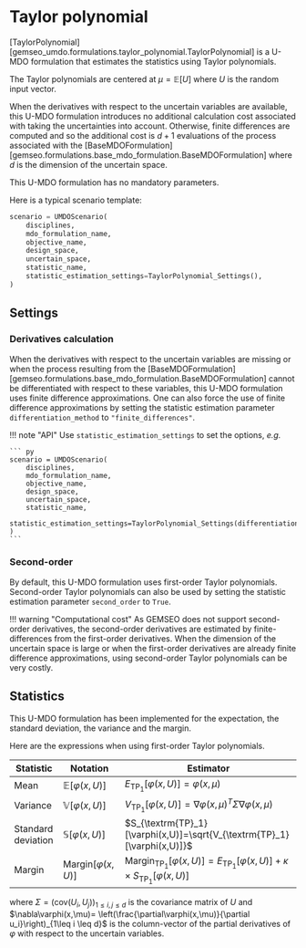 <!--
 Copyright 2021 IRT Saint Exupéry, https://www.irt-saintexupery.com

 This work is licensed under the Creative Commons Attribution-ShareAlike 4.0
 International License. To view a copy of this license, visit
 http://creativecommons.org/licenses/by-sa/4.0/ or send a letter to Creative
 Commons, PO Box 1866, Mountain View, CA 94042, USA.
-->

# Taylor polynomial

[TaylorPolynomial][gemseo_umdo.formulations.taylor_polynomial.TaylorPolynomial]
is a U-MDO formulation that estimates the statistics
using Taylor polynomials.

The Taylor polynomials are centered at $\mu=\mathbb{E}[U]$
where $U$ is the random input vector.

When the derivatives with respect to the uncertain variables are available,
this U-MDO formulation introduces no additional calculation cost
associated with taking the uncertainties into account.
Otherwise,
finite differences are computed
and so the additional cost is $d+1$ evaluations of the process
associated with the [BaseMDOFormulation][gemseo.formulations.base_mdo_formulation.BaseMDOFormulation]
where $d$ is the dimension of the uncertain space.

This U-MDO formulation has no mandatory parameters.

Here is a typical scenario template:

``` py
scenario = UMDOScenario(
    disciplines,
    mdo_formulation_name,
    objective_name,
    design_space,
    uncertain_space,
    statistic_name,
    statistic_estimation_settings=TaylorPolynomial_Settings(),
)
```

## Settings

### Derivatives calculation

When the derivatives with respect to the uncertain variables are missing
or when the process
resulting from the [BaseMDOFormulation][gemseo.formulations.base_mdo_formulation.BaseMDOFormulation]
cannot be differentiated with respect to these variables,
this U-MDO formulation uses finite difference approximations.
One can also force the use of finite difference approximations
by setting the statistic estimation parameter `differentiation_method`
to `"finite_differences"`.

!!! note "API"
    Use `statistic_estimation_settings` to set the options,
    _e.g._

    ``` py
    scenario = UMDOScenario(
        disciplines,
        mdo_formulation_name,
        objective_name,
        design_space,
        uncertain_space,
        statistic_name,
        statistic_estimation_settings=TaylorPolynomial_Settings(differentiation_method="finite_differences"),
    )
    ```

### Second-order

By default,
this U-MDO formulation uses first-order Taylor polynomials.
Second-order Taylor polynomials can also be used
by setting the statistic estimation parameter `second_order` to `True`.

!!! warning "Computational cost"
    As GEMSEO does not support second-order derivatives,
    the second-order derivatives are estimated by finite-differences
    from the first-order derivatives.
    When the dimension of the uncertain space is large
    or when the first-order derivatives
    are already finite difference approximations,
    using second-order Taylor polynomials can be very costly.

## Statistics

This U-MDO formulation has been implemented
for the expectation, the standard deviation, the variance and the margin.

Here are the expressions when using first-order Taylor polynomials.

| Statistic          | Notation                         | Estimator                                                                                                                    |
|--------------------|----------------------------------|------------------------------------------------------------------------------------------------------------------------------|
| Mean               | $\mathbb{E}[\varphi(x,U)]$       | $E_{\textrm{TP}_1}[\varphi(x,U)]=\varphi(x,\mu)$                                                                             |
| Variance           | $\mathbb{V}[\varphi(x,U)]$       | $V_{\textrm{TP}_1}[\varphi(x,U)]=\nabla\varphi(x,\mu)^T\Sigma \nabla\varphi(x,\mu)$                                          |
| Standard deviation | $\mathbb{S}[\varphi(x,U)]$       | $S_{\textrm{TP}_1}[\varphi(x,U)]=\sqrt{V_{\textrm{TP}_1}[\varphi(x,U)]}$                                                     |
| Margin             | $\textrm{Margin}[\varphi(x,U)]$  | $\textrm{Margin}_{\textrm{TP}_1}[\varphi(x,U)]=E_{\textrm{TP}_1}[\varphi(x,U)]+\kappa\times S_{\textrm{TP}_1}[\varphi(x,U)]$ |

where
$\Sigma=\left(\textrm{cov}(U_i,U_j)\right)_{1\leq i,j\leq d}$
is the covariance matrix of $U$
and
$\nabla\varphi(x,\mu)=
\left(\frac{\partial\varphi(x,\mu)}{\partial u_i}\right)_{1\leq i \leq d}$
is the column-vector of the partial derivatives of $\varphi$
with respect to the uncertain variables.
